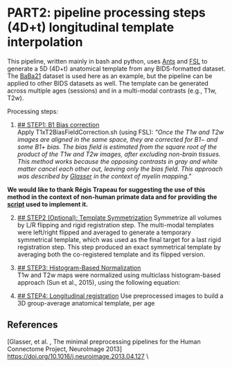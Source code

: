 # PART2: pipeline processing steps **(4D+t)** longitudinal template interpolation

This pipeline, written mainly in bash and python, uses [Ants](#2)  and [FSL](#2)  to generate a 5D (4D+t) anatomical template from any BIDS-formatted dataset. 
The [BaBa21](#3) dataset is used here as an example, but the pipeline can be applied to other BIDS datasets as well.
The template can be generated across multiple ages (sessions) and in a multi-modal contrasts (e.g., T1w, T2w).

Processing steps:

1. [## STEP1: B1 Bias correction](postprocessing/bias_correction.md) \
Apply T1xT2BiasFieldCorrection.sh (using FSL):
_"Once the T1w and T2w images are aligned in the same space, they are corrected for B1− and some B1+ bias. 
The bias field is estimated from the square root of the product of the T1w and T2w images, after excluding non-brain tissues. 
This method works because the opposing contrasts in gray and white matter cancel each other out, leaving only the bias field. 
This approach was described by [Glasser](#1) in the context of myelin mapping."_

**We would like to thank Régis Trapeau for suggesting the use of this method in the context of non-human primate data and for providing the  [script](../postprocessing/T1xT2BiasFieldCorrection.sh) used to implement it.**

2. [## STEP2 (Optional): Template Symmetrization](preprocessing/template_sym.md)
Symmetrize all volumes by L/R flipping and rigid registration step.
The multi-modal templates were left/right flipped and averaged to generate a temporary symmetrical template, which was used as the final target for a last rigid registration step. 
This step produced an exact symmetrical template by averaging both the co-registered template and its flipped version.

3. [## STEP3: Histogram-Based Normalization ](postprocessing/hist_normalization.md) \
T1w and T2w maps were normalized using multiclass histogram-based approach (Sun et al., 2015), using the following equation:


4. [## STEP4: Longitudinal registration](postprocessing/template_construction.md)
Use preprocessed images to build a 3D group-average anatomical template, per age

## References
<a id="1">[Glasser, et al. , The minimal preprocessing pipelines for the Human Connectome Project,
NeuroImage 2013]</a> https://doi.org/10.1016/j.neuroimage.2013.04.127 \
